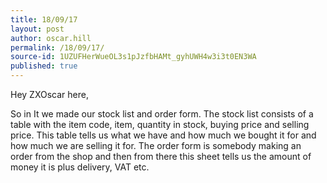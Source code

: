 ```yaml
---
title: 18/09/17
layout: post
author: oscar.hill
permalink: /18/09/17/
source-id: 1UZUFHerWueOL3s1pJzfbHAMt_gyhUWH4w3i3t0EN3WA
published: true
---
```

Hey ZXOscar here,

So in It we made our stock list and order form. The stock list consists of a table with the item code, item, quantity in stock, buying price and selling price. This table tells us what we have and how much we bought it for and how much we are selling it for. The order form is somebody making an order from the shop and then from there this sheet tells us the amount of money it is plus delivery, VAT etc. 

